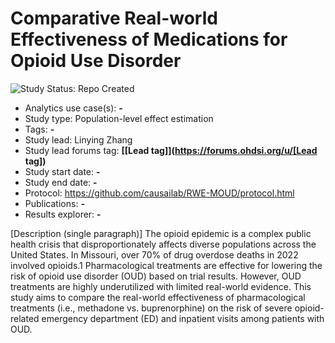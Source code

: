 Comparative Real-world Effectiveness of Medications for Opioid Use Disorder 
=============

<img src="https://img.shields.io/badge/Study%20Status-Repo%20Created-lightgray.svg" alt="Study Status: Repo Created">

- Analytics use case(s): **-**
- Study type: Population-level effect estimation
- Tags: **-**
- Study lead: Linying Zhang
- Study lead forums tag: **[[Lead tag]](https://forums.ohdsi.org/u/[Lead tag])**
- Study start date: **-**
- Study end date: **-**
- Protocol: https://github.com/causailab/RWE-MOUD/protocol.html
- Publications: **-**
- Results explorer: **-**

[Description (single paragraph)]
The opioid epidemic is a complex public health crisis that disproportionately affects diverse populations across the United States. In Missouri, over 70% of drug overdose deaths in 2022 involved opioids.1 Pharmacological treatments are effective for lowering the risk of opioid use disorder (OUD) based on trial results. However, OUD treatments are highly underutilized with limited real-world evidence. This study aims to compare the real-world effectiveness of pharmacological treatments (i.e., methadone vs. buprenorphine) on the risk of severe opioid-related emergency department (ED) and inpatient visits among patients with OUD.
